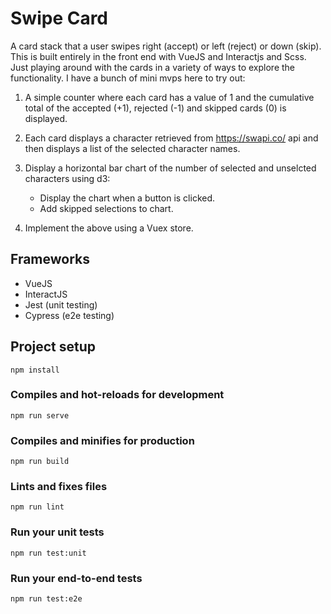 # Swipe Card

A card stack that a user swipes right (accept) or left (reject) or down (skip). This is built entirely in the front end with VueJS and Interactjs and Scss. Just playing around with the cards in a variety of ways to explore the functionality. I have a bunch of mini mvps here to try out:

1. A simple counter where each card has a value of 1 and the cumulative total of the accepted (+1), rejected (-1) and skipped cards (0) is displayed.

2. Each card displays a character retrieved from https://swapi.co/ api and then displays a list of the selected character names.

3. Display a horizontal bar chart of the number of selected and unselcted characters using d3:
   * Display the chart when a button is clicked.
   * Add skipped selections to chart.

4. Implement the above using a Vuex store.


## Frameworks
* VueJS
* InteractJS
* Jest (unit testing)
* Cypress (e2e testing) 

## Project setup
```
npm install
```

### Compiles and hot-reloads for development
```
npm run serve
```

### Compiles and minifies for production
```
npm run build
```

### Lints and fixes files
```
npm run lint
```

### Run your unit tests
```
npm run test:unit
```

### Run your end-to-end tests
```
npm run test:e2e
```
